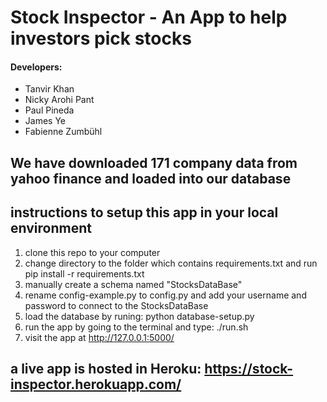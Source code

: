 # Stock Inspector - An App to help investors pick stocks
#### Developers:  
- Tanvir Khan
- Nicky Arohi Pant
- Paul Pineda
- James Ye
- Fabienne Zumbühl
## We have downloaded 171 company data from yahoo finance and loaded into our database
## instructions to setup this app in your local environment
1. clone this repo to your computer
2. change directory to the folder which contains requirements.txt and run
    pip install -r requirements.txt
3. manually create a schema named "StocksDataBase"
4. rename config-example.py to config.py and add your username and password to connect to the StocksDataBase
5. load the database by runing:
   python database-setup.py
6. run the app by going to the terminal and type:  ./run.sh
7. visit the app at http://127.0.0.1:5000/
## a live app is hosted in Heroku: https://stock-inspector.herokuapp.com/

